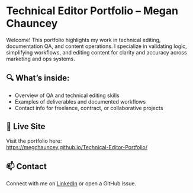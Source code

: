 # Technical Editor Portfolio – Megan Chauncey

Welcome! This portfolio highlights my work in technical editing, documentation QA, and content operations. I specialize in validating logic, simplifying workflows, and editing content for clarity and accuracy across marketing and ops systems.

## 🔍 What’s inside:
- Overview of QA and technical editing skills
- Examples of deliverables and documented workflows
- Contact info for freelance, contract, or collaborative projects

## 🚀 Live Site
Visit the portfolio here:  
https://megchauncey.github.io/Technical-Editor-Portfolio/

## 📫 Contact
Connect with me on [LinkedIn](https://www.linkedin.com/in/meganchauncey) or open a GitHub issue.
